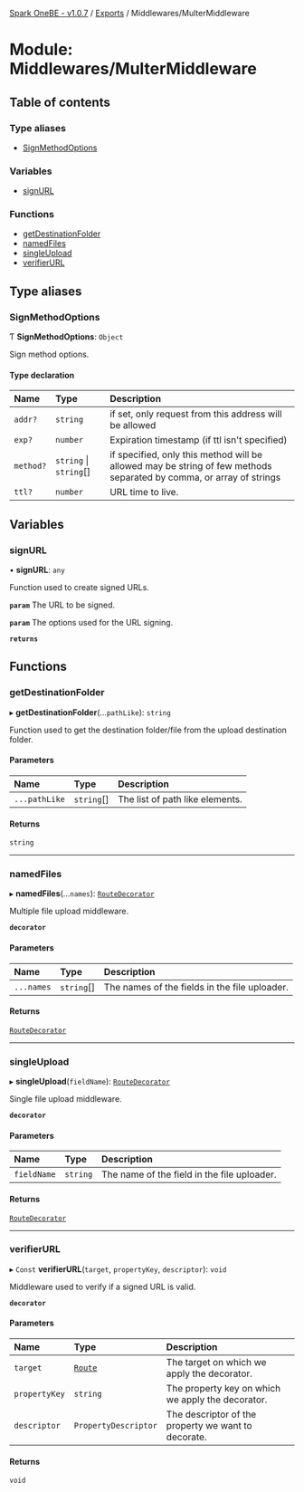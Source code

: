 [Spark OneBE - v1.0.7](../README.md) / [Exports](../modules.md) / Middlewares/MulterMiddleware

# Module: Middlewares/MulterMiddleware

## Table of contents

### Type aliases

- [SignMethodOptions](Middlewares_MulterMiddleware.md#signmethodoptions)

### Variables

- [signURL](Middlewares_MulterMiddleware.md#signurl)

### Functions

- [getDestinationFolder](Middlewares_MulterMiddleware.md#getdestinationfolder)
- [namedFiles](Middlewares_MulterMiddleware.md#namedfiles)
- [singleUpload](Middlewares_MulterMiddleware.md#singleupload)
- [verifierURL](Middlewares_MulterMiddleware.md#verifierurl)

## Type aliases

### SignMethodOptions

Ƭ **SignMethodOptions**: `Object`

Sign method options.

#### Type declaration

| Name | Type | Description |
| :------ | :------ | :------ |
| `addr?` | `string` | if set, only request from this address will be allowed |
| `exp?` | `number` | Expiration timestamp (if ttl isn't specified) |
| `method?` | `string` \| `string`[] | if specified, only this method will be allowed may be string of few methods separated by comma, or array of strings |
| `ttl?` | `number` | URL time to live. |

## Variables

### signURL

• **signURL**: `any`

Function used to create signed URLs.

**`param`** The URL to be signed.

**`param`** The options used for the URL signing.

**`returns`**

## Functions

### getDestinationFolder

▸ **getDestinationFolder**(...`pathLike`): `string`

Function used to get the destination folder/file from the upload destination folder.

#### Parameters

| Name | Type | Description |
| :------ | :------ | :------ |
| `...pathLike` | `string`[] | The list of path like elements. |

#### Returns

`string`

___

### namedFiles

▸ **namedFiles**(...`names`): [`RouteDecorator`](Router_RouteTypes.md#routedecorator)

Multiple file upload middleware.

**`decorator`**

#### Parameters

| Name | Type | Description |
| :------ | :------ | :------ |
| `...names` | `string`[] | The names of the fields in the file uploader. |

#### Returns

[`RouteDecorator`](Router_RouteTypes.md#routedecorator)

___

### singleUpload

▸ **singleUpload**(`fieldName`): [`RouteDecorator`](Router_RouteTypes.md#routedecorator)

Single file upload middleware.

**`decorator`**

#### Parameters

| Name | Type | Description |
| :------ | :------ | :------ |
| `fieldName` | `string` | The name of the field in the file uploader. |

#### Returns

[`RouteDecorator`](Router_RouteTypes.md#routedecorator)

___

### verifierURL

▸ `Const` **verifierURL**(`target`, `propertyKey`, `descriptor`): `void`

Middleware used to verify if a signed URL is valid.

**`decorator`**

#### Parameters

| Name | Type | Description |
| :------ | :------ | :------ |
| `target` | [`Route`](../classes/Router_Route.Route.md) | The target on which we apply the decorator. |
| `propertyKey` | `string` | The property key on which we apply the decorator. |
| `descriptor` | `PropertyDescriptor` | The descriptor of the property we want to decorate. |

#### Returns

`void`
